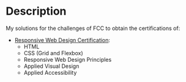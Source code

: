 # Description
My solutions for the challenges of FCC to obtain the certifications of:
* [Responsive Web Design Certification](https://www.freecodecamp.org/learn/responsive-web-design/): 
  * HTML
  * CSS (Grid and Flexbox)
  * Responsive Web Design Principles
  * Applied Visual Design
  * Applied Accessibility
